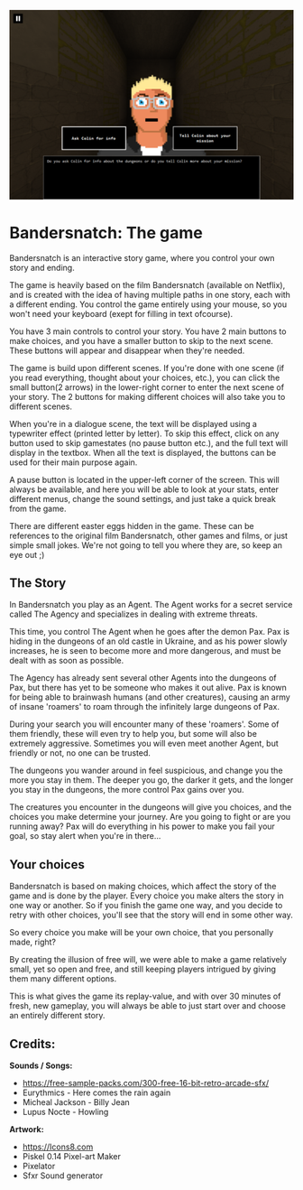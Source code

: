 ![Screenshot 1](https://github.com/thimvanamersfoort/bandersnatch/blob/main/Design/Screenshots/play.png)

# Bandersnatch: The game

Bandersnatch is an interactive story game, where you control your own story and ending. 

The game is heavily based on the film Bandersnatch (available on Netflix), and is created with the idea of having multiple paths in one story, each with a different ending. You control the game entirely using your mouse, so you won't need your keyboard (exept for filling in text ofcourse).

You have 3 main controls to control your story. You have 2 main buttons to make choices, and you have a smaller button to skip to the next scene. These buttons will appear and disappear when they're needed.

The game is build upon different scenes. If you're done with one scene (if you read everything, thought about your choices, etc.), you can click the small button(2 arrows) in the lower-right corner to enter the next scene of your story. The 2 buttons for making different choices will also take you to different scenes.

When you're in a dialogue scene, the text will be displayed using a typewriter effect (printed letter by letter). To skip this effect, click on any button used to skip gamestates (no pause button etc.), and the full text will display in the textbox. When all the text is displayed, the buttons can be used for their main purpose again.

A pause button is located in the upper-left corner of the screen. This will always be available, and here you will be able to look at your stats, enter different menus, change the sound settings, and just take a quick break from the game.

There are different easter eggs hidden in the game. These can be references to the original film Bandersnatch, other games and films, or just simple small jokes. We're not going to tell you where they are, so keep an eye out ;)

## The Story
In Bandersnatch you play as an Agent. The Agent works for a secret service called The Agency and specializes in dealing with extreme threats.

This time, you control The Agent when he goes after the demon Pax. Pax is hiding in the dungeons of an old castle in Ukraine, and as his power slowly increases, he is seen to become more and more dangerous, and must be dealt with as soon as possible.

The Agency has already sent several other Agents into the dungeons of Pax, but there has yet to be someone who makes it out alive. Pax is known for being able to brainwash humans (and other creatures), causing an army of insane 'roamers' to roam through the infinitely large dungeons of Pax.

During your search you will encounter many of these 'roamers'. Some of them friendly, these will even try to help you, but some will also be extremely aggressive. Sometimes you will even meet another Agent, but friendly or not, no one can be trusted.

The dungeons you wander around in feel suspicious, and change you the more you stay in them. The deeper you go, the darker it gets, and the longer you stay in the dungeons, the more control Pax gains over you.

The creatures you encounter in the dungeons will give you choices, and the choices you make determine your journey. Are you going to fight or are you running away? Pax will do everything in his power to make you fail your goal, so stay alert when you're in there...

## Your choices
Bandersnatch is based on making choices, which affect the story of the game and is done by the player. Every choice you make alters the story in one way or another. So if you finish the game one way, and you decide to retry with other choices, you'll see that the story will end in some other way. 

So every choice you make will be your own choice, that you personally made, right?

By creating the illusion of free will, we were able to make a game relatively small, yet so open and free, and still keeping players intrigued by giving them many different options. 

This is what gives the game its replay-value, and with over 30 minutes of fresh, new gameplay, you will always be able to just start over and choose an entirely different story.

## Credits:

**Sounds / Songs:**
- https://free-sample-packs.com/300-free-16-bit-retro-arcade-sfx/
- Eurythmics - Here comes the rain again
- Micheal Jackson - Billy Jean
- Lupus Nocte - Howling

**Artwork:**
- https://Icons8.com
- Piskel 0.14 Pixel-art Maker
- Pixelator
- Sfxr Sound generator